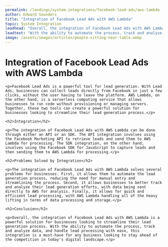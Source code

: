 ```yaml
---
permalink: /landings/system-integrations/facebook-lead-ads/aws-lambda
author: Edward Saunders
title: "Integration of Facebook Lead Ads with AWS Lambda"
topic: System Integration
leadhead: "Overall, the integration of Facebook Lead Ads with AWS Lambda is a powerful solution for businesses looking to streamline their lead generation process"
leadtext: "With the ability to automate the process, track and analyze data, and handle lead processing with ease, this integration is a must-have for any business looking to stay ahead of the competition in today's digital landscape."
image: /assets/images/articles/people-sitting-near-table.webp
---
```

<div class="arttext">	<h1>Integration of Facebook Lead Ads with AWS Lambda</h1>

	<p>Facebook Lead Ads is a powerful tool for lead generation. With Lead Ads, businesses can collect leads directly from Facebook in just a few clicks, without the user having to leave the platform. AWS Lambda, on the other hand, is a serverless computing service that allows businesses to run code without provisioning or managing servers. Together, these two tools can create a powerful solution for businesses looking to streamline their lead generation process.</p>

	<h2>Integration</h2>

	<p>The integration of Facebook Lead Ads with AWS Lambda can be done through either an API or an SDK. The API integration involves using the Facebook Marketing API to retrieve leads and send them to AWS Lambda for processing. The SDK integration, on the other hand, involves using the Facebook SDK for JavaScript to capture leads and then sending them to AWS Lambda for processing.</p>

	<h2>Problems Solved by Integration</h2>

	<p>The integration of Facebook Lead Ads with AWS Lambda solves several problems for businesses. First, it allows them to automate the lead generation process, reducing the need for manual entry and streamlining the process. Second, it allows businesses to better track and analyze their lead generation efforts, with data being sent directly to AWS for analysis. Finally, it allows for quick and efficient lead processing, with AWS Lambda handling all of the heavy lifting in terms of data processing and storage.</p>

	<h2>Conclusion</h2>

	<p>Overall, the integration of Facebook Lead Ads with AWS Lambda is a powerful solution for businesses looking to streamline their lead generation process. With the ability to automate the process, track and analyze data, and handle lead processing with ease, this integration is a must-have for any business looking to stay ahead of the competition in today's digital landscape.</p>
</div>